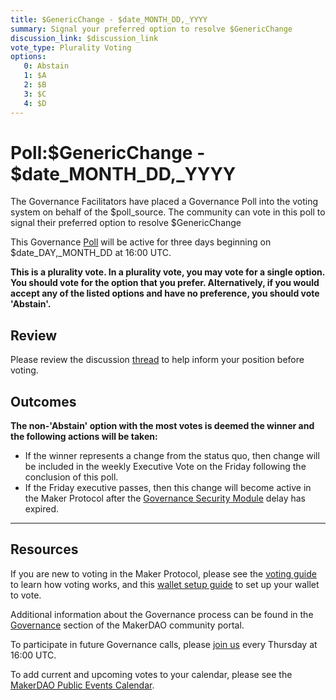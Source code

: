 ```yaml
---
title: $GenericChange - $date_MONTH_DD,_YYYY
summary: Signal your preferred option to resolve $GenericChange
discussion_link: $discussion_link
vote_type: Plurality Voting
options:
   0: Abstain
   1: $A
   2: $B
   3: $C
   4: $D
---
```

# Poll:$GenericChange - $date_MONTH_DD,_YYYY

The Governance Facilitators have placed a Governance Poll into the voting system on behalf of the $poll_source. The community can vote in this poll to signal their preferred option to resolve $GenericChange

This Governance [Poll](https://community-development.makerdao.com/en/learn/governance/on-chain-gov) will be active for three days beginning on $date_DAY,_MONTH_DD at 16:00 UTC.

**This is a plurality vote. In a plurality vote, you may vote for a single option. You should vote for the option that you prefer. Alternatively, if you would accept any of the listed options and have no preference, you should vote 'Abstain'.**

## Review

Please review the discussion [thread]($discussion_link) to help inform your position before voting.

## Outcomes

**The non-'Abstain' option with the most votes is deemed the winner and the following actions will be taken:**
* If the winner represents a change from the status quo, then change will be included in the weekly Executive Vote on the Friday following the conclusion of this poll. 
* If the Friday executive passes, then this change will become active in the Maker Protocol after the [Governance Security Module](https://forum.makerdao.com/tag/govsec-module) delay has expired.

---

## Resources

If you are new to voting in the Maker Protocol, please see the [voting guide](https://community-development.makerdao.com/en/learn/governance/how-voting-works/) to learn how voting works, and this [wallet setup guide](https://community-development.makerdao.com/en/learn/governance/voting-setup/) to set up your wallet to vote.

Additional information about the Governance process can be found in the [Governance](https://community-development.makerdao.com/en/learn/governance) section of the MakerDAO community portal.

To participate in future Governance calls, please [join us](https://github.com/makerdao/community/tree/master/governance/governance-and-risk-meetings) every Thursday at 16:00 UTC.

To add current and upcoming votes to your calendar, please see the [MakerDAO Public Events Calendar](https://calendar.google.com/calendar/embed?src=makerdao.com_3efhm2ghipksegl009ktniomdk%40group.calendar.google.com&ctz=UTC&mode=week&showCalendars=0&showPrint=0).

